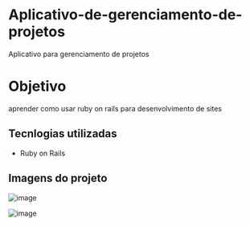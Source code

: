 # Aplicativo-de-gerenciamento-de-projetos

Aplicativo para gerenciamento de projetos

# Objetivo

aprender como usar ruby on rails para desenvolvimento de sites

## Tecnlogias utilizadas

- Ruby on Rails

## Imagens do projeto

![image](https://user-images.githubusercontent.com/86581876/176494447-af89bc2b-3091-4462-bbd4-11a206adfe29.png)

![image](https://user-images.githubusercontent.com/86581876/176494402-ae15852b-a591-440b-9e06-b104a1a139ac.png)
